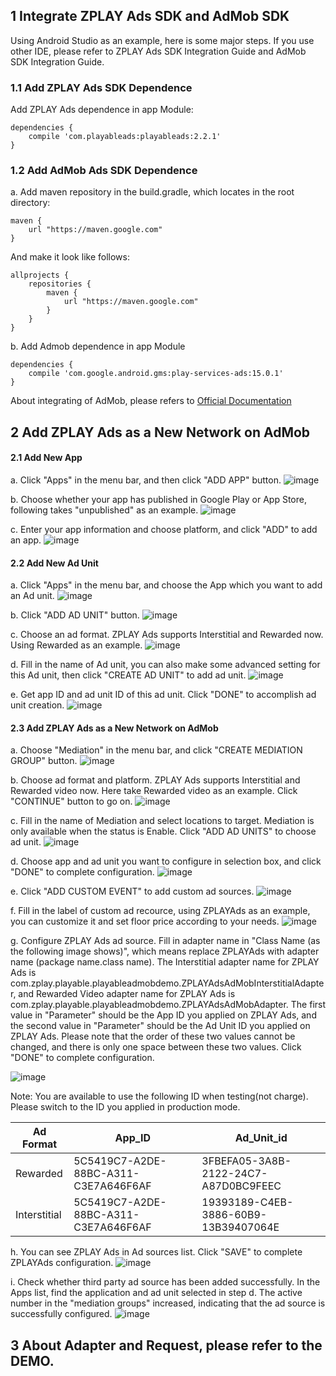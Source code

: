 ## 1 Integrate ZPLAY Ads SDK and AdMob SDK
Using Android Studio as an example, here is some major steps. If you use other IDE, please refer to ZPLAY Ads SDK Integration Guide and AdMob SDK Integration Guide.

### 1.1 Add ZPLAY Ads SDK Dependence

Add ZPLAY Ads dependence in app Module:

```
dependencies {
    compile 'com.playableads:playableads:2.2.1'
}
```

### 1.2 Add AdMob Ads SDK Dependence

a. Add maven repository in the build.gradle, which locates in the root directory:

```
maven {
    url "https://maven.google.com"
}
```
And make it look like follows:
```
allprojects {
    repositories {
        maven {
            url "https://maven.google.com"
        }
    }
}
```
b. Add Admob dependence in app Module
```
dependencies {
    compile 'com.google.android.gms:play-services-ads:15.0.1'
}
```

About integrating of AdMob, please refers to [Official Documentation](https://developers.google.com/admob/android/quick-start#import_the_mobile_ads_sdk)

## 2 Add ZPLAY Ads as a New Network on AdMob

#### 2.1 Add New App

a. Click "Apps" in the menu bar, and then click "ADD APP" button. 
![image](imgs/018addapp1.png)

b. Choose whether your app has published in Google Play or App Store, following takes "unpublished" as an example. 
![image](imgs/018addapp2.png)

c. Enter your app information and choose platform, and click "ADD" to add an app.
![image](imgs/019addapp3.png)

#### 2.2 Add New Ad Unit

a. Click "Apps" in the menu bar, and choose the App which you want to add an Ad unit. 
![image](imgs/001chooseapp.png)

b. Click "ADD AD UNIT" button. 
![image](imgs/002addadunit1.png)

c. Choose an ad format. ZPLAY Ads supports Interstitial and Rewarded now. Using Rewarded as an example. 
![image](imgs/003addadunit2RV1.png)

d. Fill in the name of Ad unit, you can also make some advanced setting for this Ad unit, then click "CREATE AD UNIT" to add ad unit. 
![image](imgs/004addadunit2RV2.png)

e. Get app ID and ad unit ID of this ad unit. Click "DONE" to accomplish ad unit creation.
![image](imgs/005addadunit2RV3.png)

#### 2.3 Add ZPLAY Ads as a New Network on AdMob
 
a. Choose "Mediation" in the menu bar, and click "CREATE MEDIATION GROUP" button.
![image](imgs/007mediationgroupcreate.png)

b. Choose ad format and platform. ZPLAY Ads supports Interstitial and Rewarded video now. Here take Rewarded video as an example. Click "CONTINUE" button to go on. 
![image](imgs/008mediationgroupcrate1.png)

c. Fill in the name of Mediation and select locations to target. Mediation is only available when the status is Enable. Click "ADD AD UNITS" to choose ad unit. 
![image](imgs/009mediationgroupcreat2.png)

d. Choose app and ad unit you want to configure in selection box, and click "DONE" to complete configuration.
![image](imgs/011mediationgroupcreate4.png)

e. Click "ADD CUSTOM EVENT" to add custom ad sources.
![image](imgs/012mediationgroupcreate5.png)

f. Fill in the label of custom ad recource, using ZPLAYAds as an example, you can customize it and set floor price according to your needs.
![image](imgs/013mediationgroupcreate6.png)

g. Configure ZPLAY Ads ad source. Fill in adapter name in "Class Name (as the following image shows)", which means replace ZPLAYAds with adapter name (package name.class name). The Interstitial adapter name for ZPLAY Ads is com.zplay.playable.playableadmobdemo.ZPLAYAdsAdMobInterstitialAdapter, and Rewarded Video adapter name for ZPLAY Ads is com.zplay.playable.playableadmobdemo.ZPLAYAdsAdMobAdapter. The first value in "Parameter" should be the App ID you applied on ZPLAY Ads, and the second value in "Parameter" should be the Ad Unit ID you applied on ZPLAY Ads. Please note that the order of these two values cannot be changed, and there is only one space between these two values. Click "DONE" to complete configuration.

![image](imgs/014mediationgroupcreate7.png)


Note: You are available to use the following ID when testing(not charge). Please switch to the ID you applied in production mode.

|Ad Format|App_ID|Ad_Unit_id|
|---|---|---|
|Rewarded|5C5419C7-A2DE-88BC-A311-C3E7A646F6AF|3FBEFA05-3A8B-2122-24C7-A87D0BC9FEEC|
|Interstitial|5C5419C7-A2DE-88BC-A311-C3E7A646F6AF|19393189-C4EB-3886-60B9-13B39407064E|

h. You can see ZPLAY Ads in Ad sources list. Click "SAVE" to complete ZPLAYAds configuration.
![image](imgs/015mediationgroupcreate8.png)

i. Check whether third party ad source has been added successfully. In the Apps list, find the application and ad unit selected in step d. The active number in the "mediation groups" increased, indicating that the ad source is successfully configured.
![image](imgs/016mediationgroupcreate9.png)

## 3 About Adapter and Request, please refer to the DEMO. 